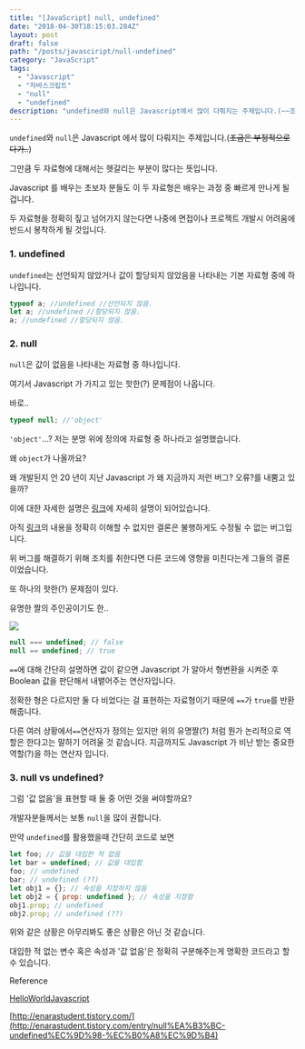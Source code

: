 ```yaml
---
title: "[JavaScript] null, undefined"
date: "2018-04-30T18:15:03.284Z"
layout: post
draft: false
path: "/posts/javasciript/null-undefined"
category: "JavaScript"
tags:
  - "Javascript"
  - "자바스크립트"
  - "null"
  - "undefined"
description: "undefined와 null은 Javascript에서 많이 다뤄지는 주제입니다.(~~조금은 부정적으로다가..~~)"
---
```


`undefined`와 `null`은 Javascript 에서 많이 다뤄지는 주제입니다.(~~조금은 부정적으로다가..~~)

그만큼 두 자료형에 대해서는 헷갈리는 부분이 많다는 뜻입니다.

Javascript 를 배우는 초보자 분들도 이 두 자료형은 배우는 과정 중 빠르게 만나게 될겁니다.

두 자료형을 정확히 짚고 넘어가지 않는다면 나중에 면접이나 프로젝트 개발시 어려움에 반드시 봉착하게 될 것입니다.

### 1. undefined

`undefined`는 선언되지 않았거나 값이 할당되지 않았음을 나타내는 기본 자료형 중에 하나입니다.

```javascript
typeof a; //undefined //선언되지 않음.
let a; //undefined //할당되지 않음.
a; //undefined //할당되지 않음.
```

### 2. null

`null`은 값이 없음을 나타내는 자료형 중 하나입니다.

여기서 Javascript 가 가지고 있는 핫한(?) 문제점이 나옵니다.

바로..

```javascript
typeof null; //'object'
```

`'object'`…? 저는 분명 위에 정의에 자료형 중 하나라고 설명했습니다.

왜 `object`가 나올까요?

왜 개발된지 언 20 년이 지난 Javascript 가 왜 지금까지 저런 버그? 오류?를 내뿜고 있을까?

이에 대한 자세한 설명은 [링크](https://github.com/FEDevelopers/tech.description/wiki/%E2%80%9Ctypeof-null%E2%80%9D%EC%9D%98-%EC%97%AD%EC%82%AC)에 자세히 설명이 되어있습니다.

아직 [링크](https://github.com/FEDevelopers/tech.description/wiki/%E2%80%9Ctypeof-null%E2%80%9D%EC%9D%98-%EC%97%AD%EC%82%AC)의 내용을 정확히 이해할 수 없지만 결론은 불행하게도 수정될 수 없는 버그입니다.

위 버그를 해결하기 위해 조치를 취한다면 다른 코드에 영향을 미친다는게 그들의 결론이었습니다.

또 하나의 핫한(?) 문제점이 있다.

유명한 짤의 주인공이기도 한..

![](https://scontent-icn1-1.xx.fbcdn.net/v/t1.0-9/29684000_1942120992467078_688816067888842695_n.jpg?_nc_cat=0&_nc_eui2=v1%3AAeH9pjgQlX4almTtBk47pkBYs76aqhUZoAWMECX-z5I8-VarfzsH5tiR-w89-qV6ihQUPADzVVbnAV2V_Ghv25cDKkT72IElX070f0s1UFZ19g&oh=d1aa05dd4b651b2cc82f9313cea2d5fc&oe=5B5DAE0D)

```javascript
null === undefined; // false
null == undefined; // true
```

`==`에 대해 간단히 설명하면 값이 같으면 Javascript 가 알아서 형변환을 시켜준 후 Boolean 값을 판단해서 내뱉어주는 연산자입니다.

정확한 형은 다르지만 둘 다 비었다는 걸 표현하는 자료형이기 때문에 `==`가 `true`를 반환해줍니다.

다른 여러 상황에서`==`연산자가 정의는 있지만 위의 유명짤(?) 처럼 뭔가 논리적으로 역할은 한다고는 말하기 어려울 것 같습니다. 지금까지도 Javascript 가 비난 받는 중요한 역할(?)을 하는 연산자 입니다.

### 3. null vs undefined?

그럼 '값 없음'을 표현할 때 둘 중 어떤 것을 써야할까요?

개발자분들께서는 보통 `null`을 많이 권합니다.

만약 `undefined`를 활용했을때 간단히 코드로 보면

```javascript
let foo; // 값을 대입한 적 없음
let bar = undefined; // 값을 대입함
foo; // undefined
bar; // undefined (??)
let obj1 = {}; // 속성을 지정하지 않음
let obj2 = { prop: undefined }; // 속성을 지정함
obj1.prop; // undefined
obj2.prop; // undefined (??)
```

위와 같은 상황은 아무리봐도 좋은 상황은 아닌 것 같습니다.

대입한 적 없는 변수 혹은 속성과 '값 없음'은 정확히 구분해주는게 명확한 코드라고 할 수 있습니다.

Reference

[HelloWorldJavascript](https://helloworldjavascript.net/pages/160-null-undefined.html)

[http://enarastudent.tistory.com/](http://enarastudent.tistory.com/entry/null%EA%B3%BC-undefined%EC%9D%98-%EC%B0%A8%EC%9D%B4)
